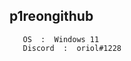 

p1reongithub
----------------

       OS  :  Windows 11
       Discord  :  oriol#1228

                                                          

